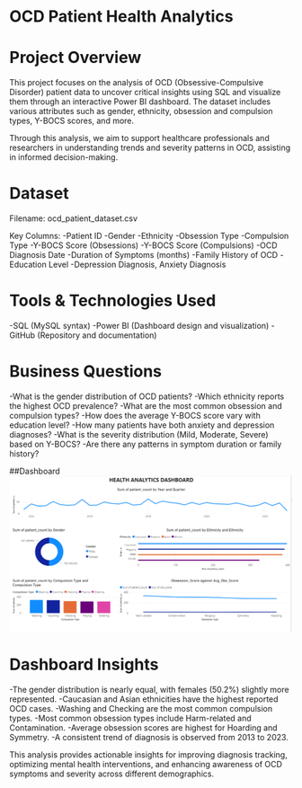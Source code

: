 # OCD Patient Health Analytics

# Project Overview
This project focuses on the analysis of OCD (Obsessive-Compulsive Disorder) patient data to uncover critical insights using SQL and visualize them through an interactive Power BI dashboard. The dataset includes various attributes such as gender, ethnicity, obsession and compulsion types, Y-BOCS scores, and more.

Through this analysis, we aim to support healthcare professionals and researchers in understanding trends and severity patterns in OCD, assisting in informed decision-making.

# Dataset
Filename: ocd_patient_dataset.csv

Key Columns:
-Patient ID
-Gender
-Ethnicity
-Obsession Type
-Compulsion Type
-Y-BOCS Score (Obsessions)
-Y-BOCS Score (Compulsions)
-OCD Diagnosis Date
-Duration of Symptoms (months)
-Family History of OCD
-Education Level
-Depression Diagnosis, Anxiety Diagnosis

# Tools & Technologies Used
-SQL (MySQL syntax)
-Power BI (Dashboard design and visualization)
-GitHub (Repository and documentation)

# Business Questions
-What is the gender distribution of OCD patients?
-Which ethnicity reports the highest OCD prevalence?
-What are the most common obsession and compulsion types?
-How does the average Y-BOCS score vary with education level?
-How many patients have both anxiety and depression diagnoses?
-What is the severity distribution (Mild, Moderate, Severe) based on Y-BOCS?
-Are there any patterns in symptom duration or family history?

##Dashboard
![Screenshot](Healthcare_Analysis.png)

# Dashboard Insights
   -The gender distribution is nearly equal, with females (50.2%) slightly more represented.
   -Caucasian and Asian ethnicities have the highest reported OCD cases.
   -Washing and Checking are the most common compulsion types.
   -Most common obsession types include Harm-related and Contamination.
   -Average obsession scores are highest for Hoarding and Symmetry.
   -A consistent trend of diagnosis is observed from 2013 to 2023.


This analysis provides actionable insights for improving diagnosis tracking, optimizing mental health interventions, and enhancing awareness of OCD symptoms and severity across different demographics.
